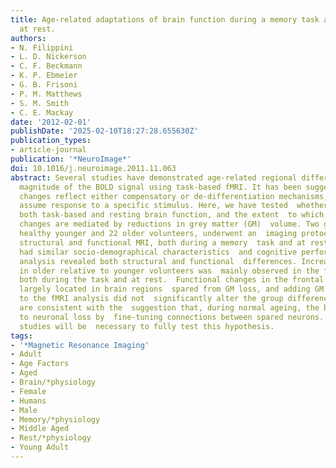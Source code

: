 ```yaml
---
title: Age-related adaptations of brain function during a memory task are also present
  at rest.
authors:
- N. Filippini
- L. D. Nickerson
- C. F. Beckmann
- K. P. Ebmeier
- G. B. Frisoni
- P. M. Matthews
- S. M. Smith
- C. E. Mackay
date: '2012-02-01'
publishDate: '2025-02-10T18:27:28.655630Z'
publication_types:
- article-journal
publication: '*NeuroImage*'
doi: 10.1016/j.neuroimage.2011.11.063
abstract: Several studies have demonstrated age-related regional differences in the
  magnitude of the BOLD signal using task-based fMRI. It has been suggested that  functional
  changes reflect either compensatory or de-differentiation mechanisms,  both of which
  assume response to a specific stimulus. Here, we have tested  whether ageing affects
  both task-based and resting brain function, and the extent  to which functional
  changes are mediated by reductions in grey matter (GM)  volume. Two groups, of 22
  healthy younger and 22 older volunteers, underwent an  imaging protocol involving
  structural and functional MRI, both during a memory  task and at rest. The two groups
  had similar socio-demographical characteristics  and cognitive performance. Image
  analysis revealed both structural and functional  differences. Increased BOLD signal
  in older relative to younger volunteers was  mainly observed in the frontal lobes,
  both during the task and at rest.  Functional changes in the frontal lobes were
  largely located in brain regions  spared from GM loss, and adding GM covariates
  to the fMRI analysis did not  significantly alter the group differences. Our results
  are consistent with the  suggestion that, during normal ageing, the brain responds
  to neuronal loss by  fine-tuning connections between spared neurons. Longitudinal
  studies will be  necessary to fully test this hypothesis.
tags:
- '*Magnetic Resonance Imaging'
- Adult
- Age Factors
- Aged
- Brain/*physiology
- Female
- Humans
- Male
- Memory/*physiology
- Middle Aged
- Rest/*physiology
- Young Adult
---
```


